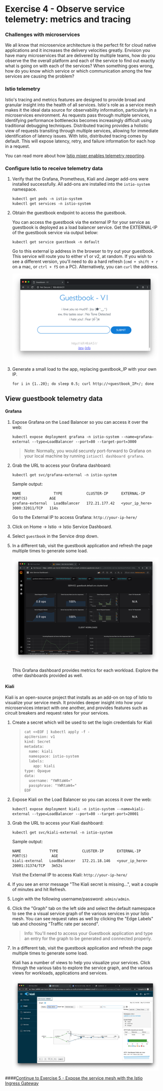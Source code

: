 # Exercise 4 - Observe service telemetry: metrics and tracing

### Challenges with microservices

We all know that microservice architecture is the perfect fit for cloud native applications and it increases the delivery velocities greatly. Envision you have many microservices that are delivered by multiple teams, how do you observe the the overall platform and each of the service to find out exactly what is going on with each of the services?  When something goes wrong, how do you know which service or which communication among the few services are causing the problem?

### Istio telemetry

Istio's tracing and metrics features are designed to provide broad and granular insight into the health of all services. Istio's role as a service mesh makes it the ideal data source for observability information, particularly in a microservices environment. As requests pass through multiple services, identifying performance bottlenecks becomes increasingly difficult using traditional debugging techniques. Distributed tracing provides a holistic view of requests transiting through multiple services, allowing for immediate identification of latency issues. With Istio, distributed tracing comes by default. This will expose latency, retry, and failure information for each hop in a request.

You can read more about how [Istio mixer enables telemetry reporting](https://istio.io/docs/concepts/policy-and-control/mixer.html).

### Configure Istio to receive telemetry data

1. Verify that the Grafana, Prometheus, Kiali and Jaeger add-ons were installed successfully. All add-ons are installed into the `istio-system` namespace.

    ```shell
    kubectl get pods -n istio-system
    kubectl get services -n istio-system
    ```

3. Obtain the guestbook endpoint to access the guestbook.

    You can access the guestbook via the external IP for your service as guestbook is deployed as a load balancer service. Get the EXTERNAL-IP of the guestbook service via output below:

    ```shell
    kubectl get service guestbook -n default
    ```

    Go to this external ip address in the browser to try out your guestbook. This service will route you to either v1 or v2, at random. If you wish to see a different version, you'll need to do a hard refresh (`cmd + shift + r` on a mac, or `ctrl + f5` on a PC). Alternatively, you can `curl` the address.

    ![](../README_images/guestbook1.png)

1. Generate a small load to the app, replacing guestbook_IP with your own IP.

    ```shell
    for i in {1..20}; do sleep 0.5; curl http://<guestbook_IP>/; done
    ```

## View guestbook telemetry data


#### Grafana

1.  Expose Grafana on the Load Balancer so you can access it over the web:

    ```shell
    kubectl expose deployment grafana -n istio-system --name=grafana-external --type=LoadBalancer --port=80 --target-port=3000
    ```
    > Note: Normally, you would securely port-forward to Grafana on your local machine by running `istioctl dashboard grafana`.

2.  Grab the URL to access your Grafana dashboard:

    ```shell
    kubectl get svc/grafana-external -n istio-system
    ```

    Sample output:
    ```
    NAME               TYPE           CLUSTER-IP      EXTERNAL-IP     PORT(S)          AGE
    grafana-external   LoadBalancer   172.21.177.42   <your_ip_here>  3000:32011/TCP   114s
    ```

    Go to the External IP to access Grafana: `http://your-ip-here/`

3. Click on Home -> Istio -> Istio Service Dashboard.
4.  Select `guestbook` in the Service drop down.
5. In a different tab, visit the guestbook application and refresh the page multiple times to generate some load.

    ![](../README_images/grafana.png)

    This Grafana dashboard provides metrics for each workload. Explore the other dashboards provided as well.


#### Kiali

Kiali is an open-source project that installs as an add-on on top of Istio to visualize your service mesh. It provides deeper insight into how your microservices interact with one another, and provides features such as circuit breakers and request rates for your services.

1. Create a secret which will be used to set the login credentials for Kiali

    > ```shell
    > cat <<EOF | kubectl apply -f -
    > apiVersion: v1
    > kind: Secret
    > metadata:
    >   name: kiali
    >   namespace: istio-system
    >   labels:
    >     app: kiali
    > type: Opaque
    > data:
    >   username: "YWRtaW4="
    >   passphrase: "YWRtaW4="
    > EOF
    > ```

1.  Expose Kiali on the Load Balancer so you can access it over the web:

    ```shell
    kubectl expose deployment kiali -n istio-system --name=kiali-external --type=LoadBalancer --port=80 --target-port=20001
    ```

1.  Grab the URL to access your Kiali dashboard:

    ```shell
    kubectl get svc/kiali-external -n istio-system
    ```

    Sample output:
    ```
    NAME             TYPE           CLUSTER-IP      EXTERNAL-IP     PORT(S)           AGE
    kiali-external   LoadBalancer   172.21.18.146   <your_ip_here>  20001:31374/TCP   3m52s
    ```
    Visit the External IP to access Kiali: `http://your-ip-here/`
1.  If you see an error message "The Kiali secret is missing...", wait a couple of minutes and hit Refresh.
1.  Login with the following username/password: `admin/admin`.
1. Click the "Graph" tab on the left side and select the default namespace to see the a visual service graph of the various services in your Istio mesh. You can see request rates as well by clicking the "Edge Labels" tab and choosing "Traffic rate per second".
 
    > Info: You'll need to access your Guestbook application and type an entry for the graph to be generated and connected properly.

1. In a different tab, visit the guestbook application and refresh the page multiple times to generate some load.

    Kiali has a number of views to help you visualize your services. Click through the various tabs to explore the service graph, and the various views for workloads, applications and services.

    ![](../README_images/kiali.png) 



####[Continue to Exercise 5 - Expose the service mesh with the Istio Ingress Gateway](../exercise-5/README.md)



<!-- #### Prometheus

1. Expose Prometheus on the Load Balancer so you can access it over the web:

    ```shell
    kubectl expose deployment prometheus -n istio-system --name=prometheus-external --type=LoadBalancer
    ```

2. Grab the URL to access your Prometheus dashboard:

    ```shell
    kubectl get svc/prometheus-external -n istio-system
    ```

    Sample output:
    ```
    NAME                  TYPE           CLUSTER-IP      EXTERNAL-IP     PORT(S)          AGE
    prometheus-external   LoadBalancer   172.21.177.42   <your_ip_here>  9090:32357/TCP   8s
    ```
    Combine the External IP and the port 9090 to access Prometheus: `http://your-ip-here:3000`
3. Click on the web preview icon and select port 8083, and in the “Expression” input box, enter: `istio_request_bytes_count`. Click Execute.
4. Then try another query: `istio_requests_total{destination_service="guestbook.default.svc.cluster.local", destination_version="2.0"}`

![](../README_images/prometheus.jpg)

5. Explore the Graph tab as well.
6. Use Ctrl-C to exit the port-foward when you are done. -->


